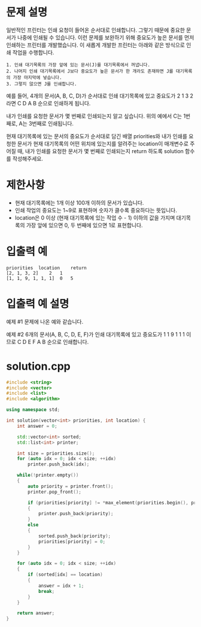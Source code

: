 # 문제 설명
일반적인 프린터는 인쇄 요청이 들어온 순서대로 인쇄합니다. 그렇기 때문에 중요한 문서가 나중에 인쇄될 수 있습니다. 이런 문제를 보완하기 위해 중요도가 높은 문서를 먼저 인쇄하는 프린터를 개발했습니다. 이 새롭게 개발한 프린터는 아래와 같은 방식으로 인쇄 작업을 수행합니다.

```
1. 인쇄 대기목록의 가장 앞에 있는 문서(J)를 대기목록에서 꺼냅니다.
2. 나머지 인쇄 대기목록에서 J보다 중요도가 높은 문서가 한 개라도 존재하면 J를 대기목록의 가장 마지막에 넣습니다.
3. 그렇지 않으면 J를 인쇄합니다.
```

예를 들어, 4개의 문서(A, B, C, D)가 순서대로 인쇄 대기목록에 있고 중요도가 2 1 3 2 라면 C D A B 순으로 인쇄하게 됩니다.

내가 인쇄를 요청한 문서가 몇 번째로 인쇄되는지 알고 싶습니다. 위의 예에서 C는 1번째로, A는 3번째로 인쇄됩니다.

현재 대기목록에 있는 문서의 중요도가 순서대로 담긴 배열 priorities와 내가 인쇄를 요청한 문서가 현재 대기목록의 어떤 위치에 있는지를 알려주는 location이 매개변수로 주어질 때, 내가 인쇄를 요청한 문서가 몇 번째로 인쇄되는지 return 하도록 solution 함수를 작성해주세요.

# 제한사항
- 현재 대기목록에는 1개 이상 100개 이하의 문서가 있습니다.
- 인쇄 작업의 중요도는 1~9로 표현하며 숫자가 클수록 중요하다는 뜻입니다.
- location은 0 이상 (현재 대기목록에 있는 작업 수 - 1) 이하의 값을 가지며 대기목록의 가장 앞에 있으면 0, 두 번째에 있으면 1로 표현합니다.

# 입출력 예
```
priorities	location	return
[2, 1, 3, 2]	2	1
[1, 1, 9, 1, 1, 1]	0	5
```

# 입출력 예 설명
예제 #1
문제에 나온 예와 같습니다.

예제 #2
6개의 문서(A, B, C, D, E, F)가 인쇄 대기목록에 있고 중요도가 1 1 9 1 1 1 이므로 C D E F A B 순으로 인쇄합니다.

# solution.cpp
```cpp
#include <string>
#include <vector>
#include <list>
#include <algorithm>

using namespace std;

int solution(vector<int> priorities, int location) {
	int answer = 0;

	std::vector<int> sorted;
	std::list<int> printer;

	int size = priorities.size();
	for (auto idx = 0; idx < size; ++idx)
		printer.push_back(idx);

	while(!printer.empty())
	{
		auto priority = printer.front();
		printer.pop_front();

		if (priorities[priority] != *max_element(priorities.begin(), priorities.end()))
		{
			printer.push_back(priority);
		}
		else
		{
			sorted.push_back(priority);
			priorities[priority] = 0;
		}
	}

	for (auto idx = 0; idx < size; ++idx)
	{
		if (sorted[idx] == location)
		{
			answer = idx + 1;
			break;
		}
	}

	return answer;
}
```